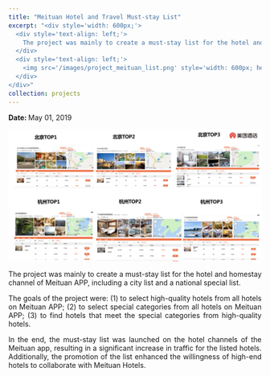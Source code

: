 ```yaml
---
title: "Meituan Hotel and Travel Must-stay List"
excerpt: "<div style='width: 600px;'>
  <div style='text-align: left;'> 
    The project was mainly to create a must-stay list for the hotel and homestay channel of Meituan APP, including a city list and a national special list.
  </div>
  <div style='text-align: left;'>
    <img src='/images/project_meituan_list.png' style='width: 600px; height: auto; display: block;' alt='must-stay list'>
  </div>
</div>"
collection: projects
---
```


<p class="page__date">
  <strong>
    <i class="fa fa-fw fa-calendar" aria-hidden="true"></i> 
    Date:
  </strong> 
  <time datetime="2019-05-01">
    May 01, 2019
  </time>
</p>

<img src='/images/project_meituan_list.png' style='width: 800px; height: auto;'>

<p style="text-align: justify;">The project was mainly to create a must-stay list for the hotel and homestay channel of Meituan APP, including a city list and a national special list.</p>


<p style="text-align: justify;">The goals of the project were:
(1) to select high-quality hotels from all hotels on Meituan APP;
(2) to select special categories from all hotels on Meituan APP;
(3) to find hotels that meet the special categories from high-quality hotels.</p>


<p style="text-align: justify;">In the end, the must-stay list was launched on the hotel channels of the Meituan app, resulting in a significant increase in traffic for the listed hotels. Additionally, the promotion of the list enhanced the willingness of high-end hotels to collaborate with Meituan Hotels.</p>



